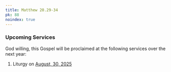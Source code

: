 ```yaml
---
title: Matthew 20.29-34
pk: 88
noindex: true
---
```


### Upcoming Services

God willing, this Gospel will be proclaimed at the following services over the next year:


1. Liturgy on [August, 30, 2025](https://orthocal.info/readings/gregorian/2025/08/30/)

